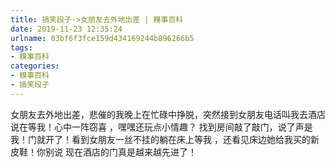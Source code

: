```yaml
---
title: 搞笑段子->女朋友去外地出差 | 糗事百科
date: 2019-11-23 12:35:24
urlname: 03bf6f3fce159d434169244b896266b5
tags: 
- 糗事百科
categories:
- 糗事百科
- 搞笑段子
---
```

女朋友去外地出差，悲催的我晚上在忙碌中挣脱，突然接到女朋友电话叫我去酒店说在等我！心中一阵窃喜 ，嘿嘿还玩点小情趣？ 找到房间敲了敲门，说了声是我！门就开了！看到女朋友一丝不挂的躺在床上等我 ，还看见床边她给我买的新皮鞋！你别说 现在酒店的门真是越来越先进了！


